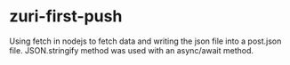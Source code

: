 # zuri-first-push
Using fetch in nodejs to fetch data and writing the json file into a post.json file.
JSON.stringify method was used with an async/await method.
